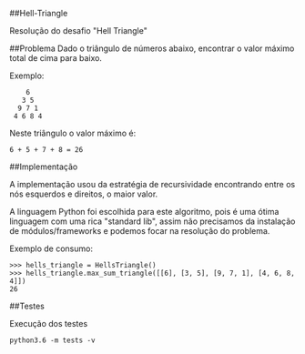 ##Hell-Triangle

Resolução do desafio "Hell Triangle"

##Problema
Dado o triângulo de números abaixo, encontrar o valor máximo total de cima para baixo. 

Exemplo:

```
    6
   3 5
  9 7 1
 4 6 8 4
```

Neste triângulo o valor máximo é:

```​
6 + 5 + 7 + 8 = 26
```

##Implementação

A implementação usou da estratégia de recursividade encontrando entre os nós esquerdos e direitos, o maior valor.

A linguagem Python foi escolhida para este algoritmo, pois é uma ótima linguagem com uma rica "standard lib", assim não precisamos da instalação de módulos/frameworks e podemos focar na resolução do problema.


Exemplo de consumo:

```
>>> hells_triangle = HellsTriangle()
>>> hells_triangle.max_sum_triangle([[6], [3, 5], [9, 7, 1], [4, 6, 8, 4]])
26
```

##Testes

Execução dos testes

```
python3.6 -m tests -v
```